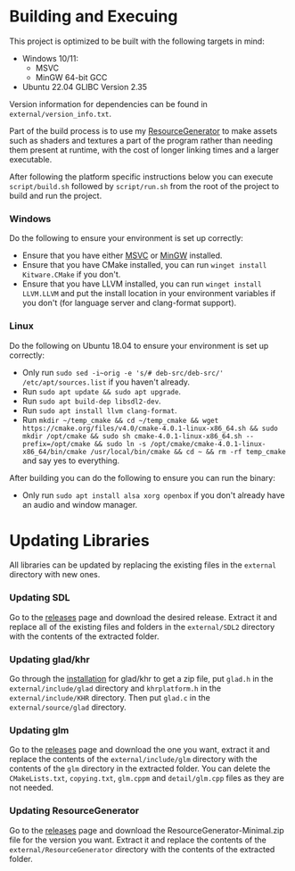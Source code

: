 # Building and Execuing
This project is optimized to be built with the following targets in mind:
- Windows 10/11:
  - MSVC
  - MinGW 64-bit GCC
- Ubuntu 22.04 GLIBC Version 2.35

Version information for dependencies can be found in `external/version_info.txt`.

Part of the build process is to use my [ResourceGenerator](https://github.com/ConnorSweeneyDev/ResourceGenerator) to
make assets such as shaders and textures a part of the program rather than needing them present at runtime, with the
cost of longer linking times and a larger executable.

After following the platform specific instructions below you can execute `script/build.sh` followed by `script/run.sh`
from the root of the project to build and run the project.

### Windows
Do the following to ensure your environment is set up correctly:
- Ensure that you have either [MSVC](https://visualstudio.microsoft.com/downloads/) or [MinGW](https://winlibs.com/)
  installed.
- Ensure that you have CMake installed, you can run `winget install Kitware.CMake` if you don't.
- Ensure that you have LLVM installed, you can run `winget install LLVM.LLVM` and put the install location in your
  environment variables if you don't (for language server and clang-format support).

### Linux
Do the following on Ubuntu 18.04 to ensure your environment is set up correctly:
- Only run `sudo sed -i~orig -e 's/# deb-src/deb-src/' /etc/apt/sources.list` if you haven't already.
- Run `sudo apt update && sudo apt upgrade`.
- Run `sudo apt build-dep libsdl2-dev`.
- Run `sudo apt install llvm clang-format`.
- Run `mkdir ~/temp_cmake && cd ~/temp_cmake && wget https://cmake.org/files/v4.0/cmake-4.0.1-linux-x86_64.sh && sudo
  mkdir /opt/cmake && sudo sh cmake-4.0.1-linux-x86_64.sh --prefix=/opt/cmake && sudo ln -s
  /opt/cmake/cmake-4.0.1-linux-x86_64/bin/cmake /usr/local/bin/cmake && cd ~ && rm -rf temp_cmake` and say yes to
  everything.

After building you can do the following to ensure you can run the binary:
- Only run `sudo apt install alsa xorg openbox` if you don't already have an audio and window manager.

# Updating Libraries
All libraries can be updated by replacing the existing files in the `external` directory with new ones.

### Updating SDL
Go to the [releases](https://github.com/libsdl-org/SDL/releases) page and download the desired release. Extract it and
replace all of the existing files and folders in the `external/SDL2` directory with the contents of the extracted
folder.

### Updating glad/khr
Go through the [installation](https://glad.dav1d.de/) for glad/khr to get a zip file, put `glad.h` in the
`external/include/glad` directory and `khrplatform.h` in the `external/include/KHR` directory. Then put `glad.c` in the
`external/source/glad` directory.

### Updating glm
Go to the [releases](https://github.com/g-truc/glm/releases) page and download the one you want, extract it and replace
the contents of the `external/include/glm` directory with the contents of the `glm` directory in the extracted folder.
You can delete the `CMakeLists.txt`, `copying.txt`, `glm.cppm` and `detail/glm.cpp` files as they are not needed.

### Updating ResourceGenerator
Go to the [releases](https://github.com/ConnorSweeneyDev/ResourceGenerator/releases) page and download the
ResourceGenerator-Minimal.zip file for the version you want. Extract it and replace the contents of the
`external/ResourceGenerator` directory with the contents of the extracted folder.
